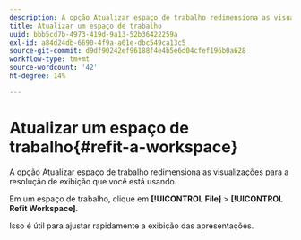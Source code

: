 ```yaml
---
description: A opção Atualizar espaço de trabalho redimensiona as visualizações para a resolução de exibição que você está usando.
title: Atualizar um espaço de trabalho
uuid: bbb5cd7b-4973-419d-9a13-52b36422259a
exl-id: a84d24db-6690-4f9a-a01e-dbc549ca13c5
source-git-commit: d9df90242ef96188f4e4b5e6d04cfef196b0a628
workflow-type: tm+mt
source-wordcount: '42'
ht-degree: 14%

---
```


# Atualizar um espaço de trabalho{#refit-a-workspace}

A opção Atualizar espaço de trabalho redimensiona as visualizações para a resolução de exibição que você está usando.

Em um espaço de trabalho, clique em **[!UICONTROL File]** > **[!UICONTROL Refit Workspace]**.

Isso é útil para ajustar rapidamente a exibição das apresentações.
